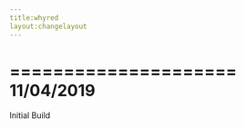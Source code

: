 ```yaml
---
title:whyred
layout:changelayout
---
```

=====================
    11/04/2019
=====================

Initial Build

